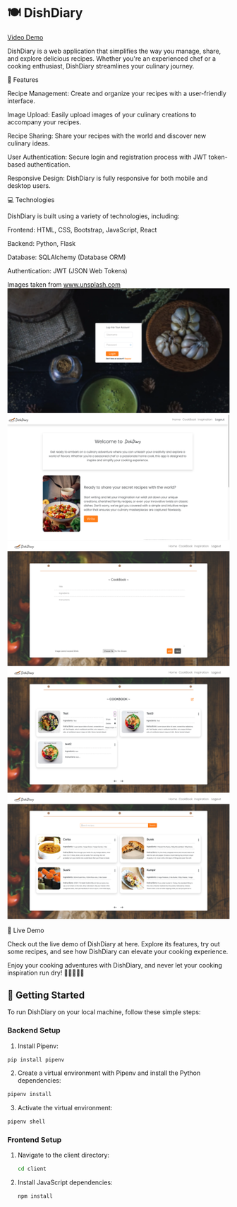 # 🍽️ DishDiary

[Video Demo](https://youtu.be/Xu7Et3H4DX8)

DishDiary is a web application that simplifies the way you manage, share, and explore delicious recipes. Whether you're an experienced chef or a cooking enthusiast, DishDiary streamlines your culinary journey.

🌟 Features


Recipe Management: Create and organize your recipes with a user-friendly interface.

Image Upload: Easily upload images of your culinary creations to accompany your recipes.

Recipe Sharing: Share your recipes with the world and discover new culinary ideas.

User Authentication: Secure login and registration process with JWT token-based authentication.

Responsive Design: DishDiary is fully responsive for both mobile and desktop users.


💻 Technologies


DishDiary is built using a variety of technologies, including:

Frontend: HTML, CSS, Bootstrap, JavaScript, React

Backend: Python, Flask

Database: SQLAlchemy (Database ORM)

Authentication: JWT (JSON Web Tokens)

Images taken from www.unsplash.com
<img src="/dish-diary1.png" alt="image-app">
<img src="/dish-diary2.png" alt="image-app">
<img src="/dish-diary3.png" alt="image-app">
<img src="/dish-diary4.png" alt="image-app">
<img src="/dish-diary5.png" alt="image-app">

🚅 Live Demo


Check out the live demo of DishDiary at here. Explore its features, try out some recipes, and see how DishDiary can elevate your cooking experience.

Enjoy your cooking adventures with DishDiary, and never let your cooking inspiration run dry! 🍳🍰🍔🥗🥂


## 🚀 Getting Started


To run DishDiary on your local machine, follow these simple steps:

### Backend Setup

1. Install Pipenv:

```bash
pip install pipenv
```

2. Create a virtual environment with Pipenv and install the Python dependencies:

```bash
pipenv install
```
3. Activate the virtual environment:

```bash
pipenv shell
```

### Frontend Setup

1. Navigate to the client directory:

    ```bash
    cd client
    ```

2. Install JavaScript dependencies:

    ```bash
    npm install
    ```